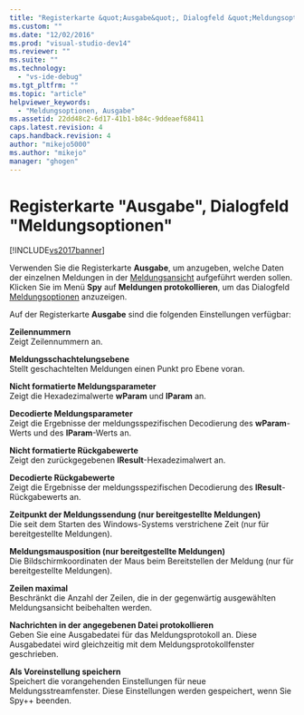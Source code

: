 ```yaml
---
title: "Registerkarte &quot;Ausgabe&quot;, Dialogfeld &quot;Meldungsoptionen&quot; | Microsoft Docs"
ms.custom: ""
ms.date: "12/02/2016"
ms.prod: "visual-studio-dev14"
ms.reviewer: ""
ms.suite: ""
ms.technology: 
  - "vs-ide-debug"
ms.tgt_pltfrm: ""
ms.topic: "article"
helpviewer_keywords: 
  - "Meldungsoptionen, Ausgabe"
ms.assetid: 22dd48c2-6d17-41b1-b84c-9ddeaef68411
caps.latest.revision: 4
caps.handback.revision: 4
author: "mikejo5000"
ms.author: "mikejo"
manager: "ghogen"
---
```

# Registerkarte &quot;Ausgabe&quot;, Dialogfeld &quot;Meldungsoptionen&quot;
[!INCLUDE[vs2017banner](../code-quality/includes/vs2017banner.md)]

Verwenden Sie die Registerkarte **Ausgabe**, um anzugeben, welche Daten der einzelnen Meldungen in der [Meldungsansicht](../debugger/messages-view.md) aufgeführt werden sollen.  Klicken Sie im Menü **Spy** auf **Meldungen protokollieren**, um das Dialogfeld [Meldungsoptionen](../debugger/message-options-dialog-box.md) anzuzeigen.  
  
 Auf der Registerkarte **Ausgabe** sind die folgenden Einstellungen verfügbar:  
  
 **Zeilennummern**  
 Zeigt Zeilennummern an.  
  
 **Meldungsschachtelungsebene**  
 Stellt geschachtelten Meldungen einen Punkt pro Ebene voran.  
  
 **Nicht formatierte Meldungsparameter**  
 Zeigt die Hexadezimalwerte **wParam** und **lParam** an.  
  
 **Decodierte Meldungsparameter**  
 Zeigt die Ergebnisse der meldungsspezifischen Decodierung des **wParam**\-Werts und des **lParam**\-Werts an.  
  
 **Nicht formatierte Rückgabewerte**  
 Zeigt den zurückgegebenen **lResult**\-Hexadezimalwert an.  
  
 **Decodierte Rückgabewerte**  
 Zeigt die Ergebnisse der meldungsspezifischen Decodierung des **lResult**\-Rückgabewerts an.  
  
 **Zeitpunkt der Meldungssendung \(nur bereitgestellte Meldungen\)**  
 Die seit dem Starten des Windows\-Systems verstrichene Zeit \(nur für bereitgestellte Meldungen\).  
  
 **Meldungsmausposition \(nur bereitgestellte Meldungen\)**  
 Die Bildschirmkoordinaten der Maus beim Bereitstellen der Meldung \(nur für bereitgestellte Meldungen\).  
  
 **Zeilen maximal**  
 Beschränkt die Anzahl der Zeilen, die in der gegenwärtig ausgewählten Meldungsansicht beibehalten werden.  
  
 **Nachrichten in der angegebenen Datei protokollieren**  
 Geben Sie eine Ausgabedatei für das Meldungsprotokoll an.  Diese Ausgabedatei wird gleichzeitig mit dem Meldungsprotokollfenster geschrieben.  
  
 **Als Voreinstellung speichern**  
 Speichert die vorangehenden Einstellungen für neue Meldungsstreamfenster.  Diese Einstellungen werden gespeichert, wenn Sie Spy\+\+ beenden.